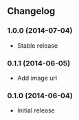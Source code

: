 ## Changelog

### 1.0.0 (2014-07-04)

* Stable release

### 0.1.1 (2014-06-05)

* Add image url

### 0.1.0 (2014-06-04)

* Initial release
